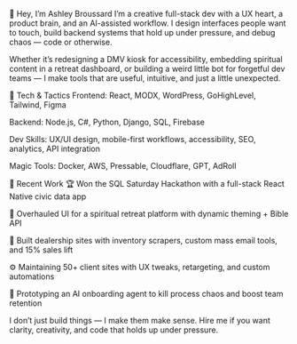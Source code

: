 👋 Hey, I’m Ashley Broussard
I’m a creative full-stack dev with a UX heart, a product brain, and an AI-assisted workflow. I design interfaces people want to touch, build backend systems that hold up under pressure, and debug chaos — code or otherwise.

Whether it’s redesigning a DMV kiosk for accessibility, embedding spiritual content in a retreat dashboard, or building a weird little bot for forgetful dev teams — I make tools that are useful, intuitive, and just a little unexpected.

🧰 Tech & Tactics
Frontend: React, MODX, WordPress, GoHighLevel, Tailwind, Figma

Backend: Node.js, C#, Python, Django, SQL, Firebase

Dev Skills: UX/UI design, mobile-first workflows, accessibility, SEO, analytics, API integration

Magic Tools: Docker, AWS, Pressable, Cloudflare, GPT, AdRoll

🚀 Recent Work
🏆 Won the SQL Saturday Hackathon with a full-stack React Native civic data app

🧘 Overhauled UI for a spiritual retreat platform with dynamic theming + Bible API

🚗 Built dealership sites with inventory scrapers, custom mass email tools, and 15% sales lift

⚙️ Maintaining 50+ client sites with UX tweaks, retargeting, and custom automations

🤖 Prototyping an AI onboarding agent to kill process chaos and boost team retention

I don’t just build things — I make them make sense.
Hire me if you want clarity, creativity, and code that holds up under pressure.

